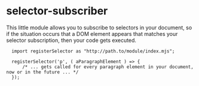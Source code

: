 # selector-subscriber

This little module allows you to subscribe to selectors in your document, so if
the situation occurs that a DOM element appears that matches your selector subscription,
then your code gets executed.

      import registerSelector as "http://path.to/module/index.mjs";

      registerSelector('p', ( aParagraphElement ) => {
          /* ... gets called for every paragraph element in your document, now or in the future ... */
      });




